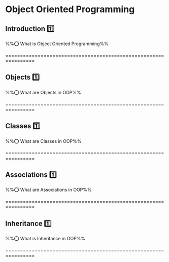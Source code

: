 <link rel="stylesheet" href="{{baseUrl}}/css/textbook.css">

<div class="website-content">

# Object Oriented Programming

## Introduction :one:

%%:o: What is Object Oriented Programming%%

<panel type="seamless" alt="definition">
  <span slot="header"> ================================================================
  </span>
  <include src="introduction/index.md#main" />
</panel>

<!-- ------------------------------------------------------------------------------------------------- -->

## Objects :one:

%%:o: What are Objects in OOP%%

<panel type="seamless" alt="definition">
  <span slot="header"> ================================================================
  </span>
  <include src="objects/index.md#main" />
</panel>

<!-- ------------------------------------------------------------------------------------------------- -->

## Classes :one:

%%:o: What are Classes in OOP%%

<panel type="seamless" alt="definition">
  <span slot="header"> ================================================================
  </span>
  <include src="classes/index.md#main" />
</panel>

<!-- ------------------------------------------------------------------------------------------------- -->

## Associations :one:

%%:o: What are Associations in OOP%%

<panel type="seamless" alt="definition">
  <span slot="header"> ================================================================
  </span>
  <include src="associations/index.md#main" />
</panel>

<!-- ------------------------------------------------------------------------------------------------- -->

## Inheritance :one:

%%:o: What is Inheritance in OOP%%

<panel type="seamless" alt="definition">
  <span slot="header"> ================================================================
  </span>
  <include src="inheritance/index.md#main" />
</panel>

<!-- ------------------------------------------------------------------------------------------------- -->

</div>
